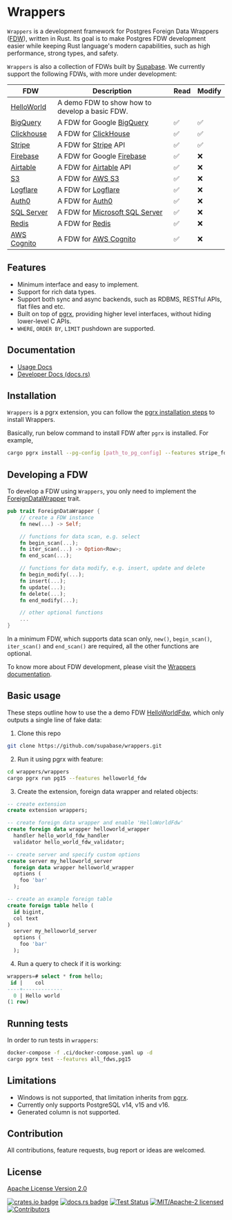 # Wrappers

`Wrappers` is a development framework for Postgres Foreign Data Wrappers ([FDW](https://wiki.postgresql.org/wiki/Foreign_data_wrappers)), written in Rust. Its goal is to make Postgres FDW development easier while keeping Rust language's modern capabilities, such as high performance, strong types, and safety.

`Wrappers` is also a collection of FDWs built by [Supabase](https://www.supabase.com). We currently support the following FDWs, with more under development:

| FDW                                             | Description                                                    | Read | Modify |
| ----------------------------------------------- | -------------------------------------------------------------- | ---- | ------ |
| [HelloWorld](./wrappers/src/fdw/helloworld_fdw) | A demo FDW to show how to develop a basic FDW.                 |      |        |
| [BigQuery](./wrappers/src/fdw/bigquery_fdw)     | A FDW for Google [BigQuery](https://cloud.google.com/bigquery) | ✅   | ✅     |
| [Clickhouse](./wrappers/src/fdw/clickhouse_fdw) | A FDW for [ClickHouse](https://clickhouse.com/)                | ✅   | ✅     |
| [Stripe](./wrappers/src/fdw/stripe_fdw)         | A FDW for [Stripe](https://stripe.com/) API                    | ✅   | ✅     |
| [Firebase](./wrappers/src/fdw/firebase_fdw)     | A FDW for Google [Firebase](https://firebase.google.com/)      | ✅   | ❌     |
| [Airtable](./wrappers/src/fdw/airtable_fdw)     | A FDW for [Airtable](https://airtable.com/) API                | ✅   | ❌     |
| [S3](./wrappers/src/fdw/s3_fdw)                 | A FDW for [AWS S3](https://aws.amazon.com/s3/)                 | ✅   | ❌     |
| [Logflare](./wrappers/src/fdw/logflare_fdw)     | A FDW for [Logflare](https://logflare.app/)                    | ✅   | ❌     |
| [Auth0](./wrappers/src/fdw/auth0_fdw)           | A FDW for [Auth0](https://auth0.com/)                          | ✅   | ❌     |
| [SQL Server](./wrappers/src/fdw/mssql_fdw)      | A FDW for [Microsoft SQL Server](https://www.microsoft.com/en-au/sql-server/) | ✅   | ❌     |
| [Redis](./wrappers/src/fdw/redis_fdw)           | A FDW for [Redis](https://redis.io/) | ✅   | ❌     |
| [AWS Cognito](./wrappers/src/fdw/cognito_fdw) | A FDW for [AWS Cognito](https://aws.amazon.com/cognito/) | ✅   | ❌     |

## Features

- Minimum interface and easy to implement.
- Support for rich data types.
- Support both sync and async backends, such as RDBMS, RESTful APIs, flat files and etc.
- Built on top of [pgrx](https://github.com/tcdi/pgrx), providing higher level interfaces, without hiding lower-level C APIs.
- `WHERE`, `ORDER BY`, `LIMIT` pushdown are supported.

## Documentation

- [Usage Docs](https://supabase.github.io/wrappers/)
- [Developer Docs (docs.rs)](https://docs.rs/supabase-wrappers/latest/supabase_wrappers/)

## Installation

`Wrappers` is a pgrx extension, you can follow the [pgrx installation steps](https://github.com/tcdi/pgrx#system-requirements) to install Wrappers.

Basically, run below command to install FDW after `pgrx` is installed. For example,

```bash
cargo pgrx install --pg-config [path_to_pg_config] --features stripe_fdw
```

## Developing a FDW

To develop a FDW using `Wrappers`, you only need to implement the [ForeignDataWrapper](./supabase-wrappers/src/interface.rs) trait.

```rust
pub trait ForeignDataWrapper {
    // create a FDW instance
    fn new(...) -> Self;

    // functions for data scan, e.g. select
    fn begin_scan(...);
    fn iter_scan(...) -> Option<Row>;
    fn end_scan(...);

    // functions for data modify, e.g. insert, update and delete
    fn begin_modify(...);
    fn insert(...);
    fn update(...);
    fn delete(...);
    fn end_modify(...);

    // other optional functions
    ...
}
```

In a minimum FDW, which supports data scan only, `new()`, `begin_scan()`, `iter_scan()` and `end_scan()` are required, all the other functions are optional.

To know more about FDW development, please visit the [Wrappers documentation](https://docs.rs/supabase-wrappers/latest/supabase_wrappers/).

## Basic usage

These steps outline how to use the a demo FDW [HelloWorldFdw](./wrappers/src/fdw/helloworld_fdw), which only outputs a single line of fake data:

1. Clone this repo

```bash
git clone https://github.com/supabase/wrappers.git
```

2. Run it using pgrx with feature:

```bash
cd wrappers/wrappers
cargo pgrx run pg15 --features helloworld_fdw
```

3. Create the extension, foreign data wrapper and related objects:

```sql
-- create extension
create extension wrappers;

-- create foreign data wrapper and enable 'HelloWorldFdw'
create foreign data wrapper helloworld_wrapper
  handler hello_world_fdw_handler
  validator hello_world_fdw_validator;

-- create server and specify custom options
create server my_helloworld_server
  foreign data wrapper helloworld_wrapper
  options (
    foo 'bar'
  );

-- create an example foreign table
create foreign table hello (
  id bigint,
  col text
)
  server my_helloworld_server
  options (
    foo 'bar'
  );
```

4. Run a query to check if it is working:

```sql
wrappers=# select * from hello;
 id |    col
----+-------------
  0 | Hello world
(1 row)
```

## Running tests

In order to run tests in `wrappers`:

```bash
docker-compose -f .ci/docker-compose.yaml up -d
cargo pgrx test --features all_fdws,pg15
```

## Limitations

- Windows is not supported, that limitation inherits from [pgrx](https://github.com/tcdi/pgrx).
- Currently only supports PostgreSQL v14, v15 and v16.
- Generated column is not supported.

## Contribution

All contributions, feature requests, bug report or ideas are welcomed.

## License

[Apache License Version 2.0](./LICENSE)

[![crates.io badge](https://img.shields.io/crates/v/supabase-wrappers.svg)](https://crates.io/crates/supabase-wrappers)
[![docs.rs badge](https://docs.rs/supabase-wrappers/badge.svg)](https://docs.rs/supabase-wrappers)
[![Test Status](https://img.shields.io/github/actions/workflow/status/supabase/wrappers/test_wrappers.yml?branch=main&label=test)](https://github.com/supabase/wrappers/actions/workflows/test_wrappers.yml)
[![MIT/Apache-2 licensed](https://img.shields.io/crates/l/supabase-wrappers.svg)](./LICENSE)
[![Contributors](https://img.shields.io/github/contributors/supabase/wrappers)](https://github.com/supabase/wrappers/graphs/contributors)
